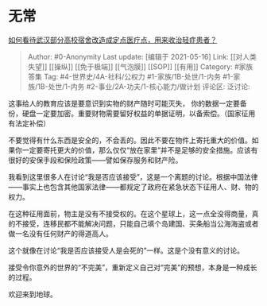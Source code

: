 # 无常
[如何看待武汉部分高校宿舍改造成定点医疗点，用来收治轻症患者？](https://www.zhihu.com/question/370474807/answer/1007803293)

> Author: #0-Anonymity
> Last update: [编辑于 2021-05-16]
> Link: [[对人类失望]] [[操纵]] [[免于极端]] [[气泡膜]] [[SOP]] [[有用]]
> Category: #家族答集
> Tag: #4-世界史/4A-社科/公权力 #1-家族/1B-处世/1-内务 #1-家族/1B-处世/1-内务 #2-事业/2A-功夫/1-核心能力/做计划
> 评论区:
> 泛讨论:

这事给人的教育应该是要意识到实物的财产随时可能灭失， 你的数据一定要备份，硬盘一定要加密。重要财物需要留好权益的单据证明，以备索偿。（国家征用有法定补偿）

不要觉得有什么东西是安全的，不会丢的。因此不要在物件上寄托重大的价值。如果你一定要寄托更大的价值，那么仅仅“放在家里”并不是足够的安全措施。应该有很好的安保手段和保险政策——譬如保存服务和财产险。

我看到这里很多人在讨论“我是否应该接受”，这是一个离题的讨论。根据中国法律——事实上也包含其他国家法律——都规定了政府在紧急状态下征用人、财、物的权力。

在这种征用面前，物主是没有不接受权的。在这个星球上，这一点全没得商量，真的不接受，连移民都不能解决问题，只能自己填个岛建国、买条船当公海海盗或者做一名没有任何财产的得道高人。

这个就像在讨论“我是否应该接受人是会死的”一样。这是个没有意义的讨论。

接受令你意外的世界的“不完美”，重新定义自己对“完美”的预想，本身是一种成长的过程。

欢迎来到地球。
